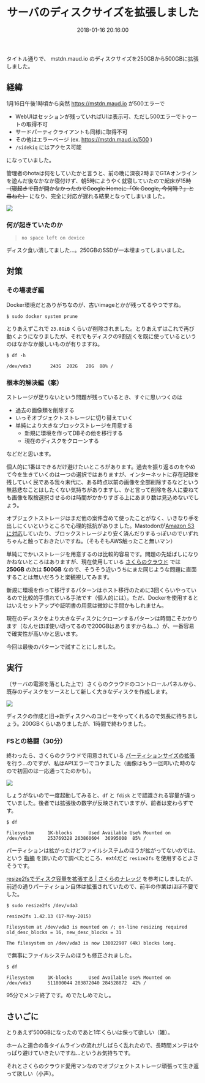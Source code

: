 ﻿---
title: サーバのディスクサイズを拡張しました
date: 2018-01-16 20:16:00
---

タイトル通りで、 mstdn.maud.io のディスクサイズを250GBから500GBに拡張しました。

## 経緯

1月16日午後1時頃から突然 https://mstdn.maud.io が500エラーで

* WebUIはセッションが残っていればUIは表示可、ただし500エラーでトゥートの取得不可
* サードパーティクライアントも同様に取得不可
* その他はエラーページ (ex. https://mstdn.maud.io/500 )
* `/sidekiq` にはアクセス可能

になっていました。

管理者のhotaは何をしていたかと言うと、前の晩に深夜2時までGTAオンラインを遊んだ後なかなか寝付けず、朝5時にようやく就寝していたので起床が15時 ~~（寝起きで目が開かなかったのでGoogle Homeに「Ok Google, 今何時？」と尋ねた）~~ になり、完全に対応が遅れる結果となってしまいました。

![](/images/discord-talk-about-down.png)

### 何が起きていたのか

> `no space left on device`

ディスク食い潰してました…。250GBのSSDが一本埋まってしまいました。

## 対策

### その場凌ぎ編

Docker環境だとありがちなのが、古いimageとかが残ってるやつですね。

```
$ sudo docker system prune
```

とりあえずこれで `23.8GiB` くらいが削除されました。とりあえずはこれで再び動くようになりましたが、それでもディスクの9割近くを既に使っているというのはなかなか厳しいものが有りますね。

```
$ df -h

/dev/vda3       243G  202G   28G  88% /
```


### 根本的解決編（案）

ストレージが足りないという問題が残っているとき、すぐに思いつくのは

* 過去の画像類を削除する
* いっそオブジェクトストレージに切り替えていく
* 単純により大きなブロックストレージを用意する
    - 新規に環境を作ってDBその他を移行する
    - 現在のディスクをクローンする

などだと思います。

個人的に1番はできるだけ避けたいところがあります。過去を振り返るのをやめて今を生きていくのは一つの選択ではありますが、インターネットに存在記録を残していく民である我々末代に、ある時点以前の画像を全部削除するなどという無慈悲なことはしたくない気持ちがありますし、かと言って削除を各人に委ねても画像を取捨選択させるのは時間がかかりすぎる上にあまり数は見込めないでしょう。

オブジェクトストレージはまだ他の案件含めて使ったことがなく、いきなり手を出しにくいというところで心理的抵抗がありました。Mastodonが[Amazon S3に対応](https://github.com/tootsuite/mastodon/blob/3323b4173edad987a049c6c1c2903781ed5be059/.env.production.sample#L83)していたり、ブロックストレージより安く済んだりするっぽいのでいずれちゃんと触っておきたいですね。（そもそもAWS触ったこと無いマン）

単純にでかいストレージを用意するのは比較的容易です。問題の先延ばしになりかねないところはありますが、現在使用している [さくらのクラウド](https://cloud.sakura.ad.jp/) では **250GB** の次は **500GB** なので、そうそう近いうちにまた同じような問題に直面することは無いだろうと楽観視してみます。

新規に環境を作って移行するパターンはホスト移行のために3回くらいやっているので比較的手慣れている手法です（個人的には）。ただ、Dockerを使用するとはいえセットアップや証明書の用意は微妙に手間かもしれません。

現在のディスクをより大きなディスクにクローンするパターンは時間こそかかります（なんせほぼ使い切ってるので200GBはありますからね…）が、一番容易で確実性が高いかと思います。

今回は最後のパターンで試すことにしました。

## 実行

（サーバの電源を落とした上で）さくらのクラウドのコントロールパネルから、既存のディスクをソースとして新しく大きなディスクを作成します。

![](/images/disk-clone.png)

ディスクの作成と旧→新ディスクへのコピーをやってくれるので気長に待ちましょう。200GBくらいありましたが、1時間で終わりました。

### FSとの格闘（30分）

終わったら、さくらのクラウドで用意されている [パーティションサイズの拡張]() を行う…のですが、私はAPIエラーでコケました（画像はもう一回叩いた時のなので初回のは一応通ってたのかも）。

![](https://storage.googleapis.com/mstdn-nere9-help/media_attachments/files/000/261/607/original/7472c3f27e900028.jpg)

しょうがないので一度起動してみると、`df` と `fdisk` とで認識される容量が違っていました。後者では拡張後の数字が反映されていますが、前者は変わらずです。

```
$ df

Filesystem     1K-blocks      Used Available Use% Mounted on
/dev/vda3      253769328 203860604  36995008  85% /
```

パーティションは拡がったけどファイルシステムのほうが拡がってないのでは、という [指摘](https://mstdn.maud.io/@zgock999/99358768481095706) を頂いたので調べたところ、ext4だと `resize2fs` を使用するとよさそうです。

[resize2fsでディスク容量を拡張する | さくらのナレッジ](https://knowledge.sakura.ad.jp/925/) を参考にしましたが、前述の通りパーティション自体は拡張されていたので、前半の作業はほぼ不要でした。

```
$ sudo resize2fs /dev/vda3

resize2fs 1.42.13 (17-May-2015)

Filesystem at /dev/vda3 is mounted on /; on-line resizing required
old_desc_blocks = 16, new_desc_blocks = 31

The filesystem on /dev/vda3 is now 130022907 (4k) blocks long.
```

で無事にファイルシステムのほうも修正されました。

```
$ df

Filesystem     1K-blocks      Used Available Use% Mounted on
/dev/vda3      511800044 203872040 284528872  42% /
```

95分でメンテ終了です。めでたしめでたし。

## さいごに

とりあえず500GBになったのであと1年くらいは保って欲しい（雑）。

ホームと連合の各タイムラインの流れがしばらく乱れたので、長時間メンテはやっぱり避けていきたいですね…というお気持ちです。

それとさくらのクラウド愛用マンなのでオブジェクトストレージ頑張って生き返って欲しい（小声）。